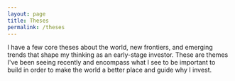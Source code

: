```yaml
---
layout: page
title: Theses
permalink: /theses
---
```



I have a few core theses about the world, new frontiers, and emerging trends that shape my thinking as an early-stage investor. These are themes I've been seeing recently and encompass what I see to be important to build in order to make the world a better place and guide why I invest.
